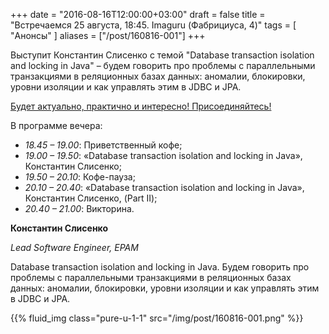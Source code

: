 +++
date = "2016-08-16T12:00:00+03:00"
draft = false
title = "Встречаемся 25 августа, 18:45. Imaguru (Фабрициуса, 4)"
tags = [
	"Анонсы"
]
aliases = ["/post/160816-001"]
+++

Выступит Константин Слисенко с темой "Database transaction isolation and locking in Java" – будем говорить про проблемы с параллельными транзакциями в реляционных базах данных: аномалии, блокировки, уровни изоляции и как управлять этим в JDBC и JPA.

<!--more-->

[Будет актуально, практично и интересно! Присоединяйтесь!](https://www.facebook.com/events/1074372639306294/?ref=4&action_history=null&source=4)

В программе вечера:

* _18.45 – 19.00_: Приветственный кофе;
* _19.00 – 19.50_: «Database transaction isolation and locking in Java», Константин Слисенко;
* _19.50 – 20.10_: Кофе-пауза;
* _20.10 – 20.40_: «Database transaction isolation and locking in Java», Константин Слисенко, (Part II);
* _20.40 – 21.00_: Викторина.

**Константин Слисенко**

*Lead Software Engineer, EPAM*

Database transaction isolation and locking in Java. Будем говорить про проблемы с параллельными транзакциями в реляционных базах данных: аномалии, блокировки, уровни изоляции и как управлять этим в JDBC и JPA.

{{% fluid_img class="pure-u-1-1" src="/img/post/160816-001.png" %}}
